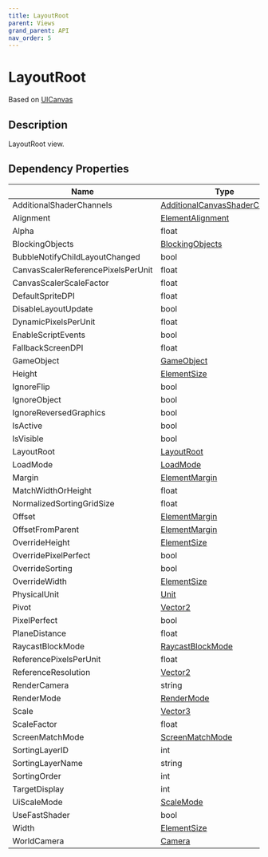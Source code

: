 ```yaml
---
title: LayoutRoot
parent: Views
grand_parent: API
nav_order: 5
---
```

# LayoutRoot
Based on [UICanvas](UICanvas)
## Description
LayoutRoot view.
## Dependency Properties
| Name | Type | Description |
| --- | --- | --- |
| AdditionalShaderChannels | [AdditionalCanvasShaderChannels]("http://docs.unity3d.com/ScriptReference/AdditionalCanvasShaderChannels.html") |  |
| Alignment | [ElementAlignment](ElementAlignment) |  |
| Alpha | float |  |
| BlockingObjects | [BlockingObjects]("http://docs.unity3d.com/ScriptReference/BlockingObjects.html") |  |
| BubbleNotifyChildLayoutChanged | bool |  |
| CanvasScalerReferencePixelsPerUnit | float |  |
| CanvasScalerScaleFactor | float |  |
| DefaultSpriteDPI | float |  |
| DisableLayoutUpdate | bool |  |
| DynamicPixelsPerUnit | float |  |
| EnableScriptEvents | bool |  |
| FallbackScreenDPI | float |  |
| GameObject | [GameObject]("http://docs.unity3d.com/ScriptReference/GameObject.html") |  |
| Height | [ElementSize](ElementSize) |  |
| IgnoreFlip | bool |  |
| IgnoreObject | bool |  |
| IgnoreReversedGraphics | bool |  |
| IsActive | bool |  |
| IsVisible | bool |  |
| LayoutRoot | [LayoutRoot](LayoutRoot) |  |
| LoadMode | [LoadMode](LoadMode) |  |
| Margin | [ElementMargin](ElementMargin) |  |
| MatchWidthOrHeight | float |  |
| NormalizedSortingGridSize | float |  |
| Offset | [ElementMargin](ElementMargin) |  |
| OffsetFromParent | [ElementMargin](ElementMargin) |  |
| OverrideHeight | [ElementSize](ElementSize) |  |
| OverridePixelPerfect | bool |  |
| OverrideSorting | bool |  |
| OverrideWidth | [ElementSize](ElementSize) |  |
| PhysicalUnit | [Unit]("http://docs.unity3d.com/ScriptReference/Unit.html") |  |
| Pivot | [Vector2]("http://docs.unity3d.com/ScriptReference/Vector2.html") |  |
| PixelPerfect | bool |  |
| PlaneDistance | float |  |
| RaycastBlockMode | [RaycastBlockMode](RaycastBlockMode) |  |
| ReferencePixelsPerUnit | float |  |
| ReferenceResolution | [Vector2]("http://docs.unity3d.com/ScriptReference/Vector2.html") |  |
| RenderCamera | string |  |
| RenderMode | [RenderMode]("http://docs.unity3d.com/ScriptReference/RenderMode.html") |  |
| Scale | [Vector3]("http://docs.unity3d.com/ScriptReference/Vector3.html") |  |
| ScaleFactor | float |  |
| ScreenMatchMode | [ScreenMatchMode]("http://docs.unity3d.com/ScriptReference/ScreenMatchMode.html") |  |
| SortingLayerID | int |  |
| SortingLayerName | string |  |
| SortingOrder | int |  |
| TargetDisplay | int |  |
| UiScaleMode | [ScaleMode]("http://docs.unity3d.com/ScriptReference/ScaleMode.html") |  |
| UseFastShader | bool |  |
| Width | [ElementSize](ElementSize) |  |
| WorldCamera | [Camera]("http://docs.unity3d.com/ScriptReference/Camera.html") |  |
